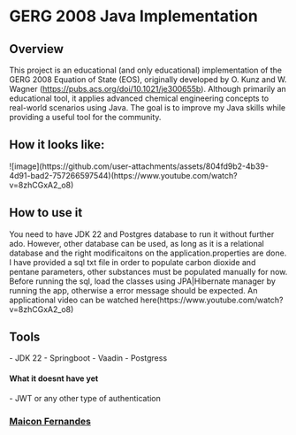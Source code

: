 # GERG 2008 Java Implementation

## Overview
This project is an educational (and only educational) implementation of the GERG 2008 Equation of State (EOS), originally developed by O. Kunz and W. Wagner (https://pubs.acs.org/doi/10.1021/je300655b). Although primarily an educational tool, it applies advanced chemical engineering concepts to real-world scenarios using Java. The goal is to improve my Java skills while providing a useful tool for the community.

<h2>How it looks like: </h2>
![image](https://github.com/user-attachments/assets/804fd9b2-4b39-4d91-bad2-757266597544)(https://www.youtube.com/watch?v=8zhCGxA2_o8)


<h2>How to use it</h2>
You need to have JDK 22 and Postgres database to run it without further ado. However, other database can be used, as long as it is a relational database and the right modificaitons on the application.properties are done. I have provided a sql txt file in order to populate carbon dioxide and pentane parameters, other substances must be populated manually for now. Before running the sql, load the classes using JPA|Hibernate manager by running the app, otherwise a error message should be expected. 
An applicational video can be watched here(https://www.youtube.com/watch?v=8zhCGxA2_o8)

<h2>Tools</h2>
- JDK 22
- Springboot
- Vaadin
- Postgress


<h4>What it doesnt have yet</h4>
- JWT or any other type of authentication




###  [Maicon Fernandes]( https://www.linkedin.com/in/maicon-fernandes/)


